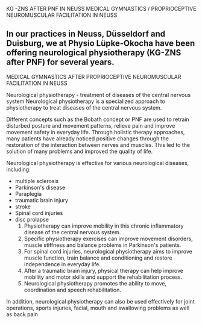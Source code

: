KG -ZNS AFTER PNF IN NEUSS MEDICAL GYMNASTICS / PROPRIOCEPTIVE NEUROMUSCULAR FACILITATION IN NEUSS

In our practices in Neuss, Düsseldorf and Duisburg, we at Physio Lüpke-Okocha have been offering neurological physiotherapy (KG-ZNS after PNF) for several years.
-----------------------------------------------------------------------------------------------------------------------------------------------------------------

MEDICAL GYMNASTICS AFTER PROPRIOCEPTIVE NEUROMUSCULAR FACILITATION IN NEUSS

Neurological physiotherapy - treatment of diseases of the central nervous system Neurological physiotherapy is a specialized approach to physiotherapy to treat diseases of the central nervous system.

Different concepts such as the Bobath concept or PNF are used to retrain disturbed posture and movement patterns, relieve pain and improve movement safety in everyday life. Through holistic therapy approaches, many patients have already noticed positive changes through the restoration of the interaction between nerves and muscles. This led to the solution of many problems and improved the quality of life.

Neurological physiotherapy is effective for various neurological diseases, including:

*   multiple sclerosis
*   Parkinson's disease
*   Paraplegia
*   traumatic brain injury
*   stroke
*   Spinal cord injuries
*   disc prolapse
    1.  Physiotherapy can improve mobility in this chronic inflammatory disease of the central nervous system.
    2.  Specific physiotherapy exercises can improve movement disorders, muscle stiffness and balance problems in Parkinson's patients.
    3.  For spinal cord injuries, neurological physiotherapy aims to improve muscle function, train balance and conditioning and restore independence in everyday life.
    4.  After a traumatic brain injury, physical therapy can help improve mobility and motor skills and support the rehabilitation process.
    5.  Neurological physiotherapy promotes the ability to move, coordination and speech rehabilitation.

In addition, neurological physiotherapy can also be used effectively for joint operations, sports injuries, facial, mouth and swallowing problems as well as back pain